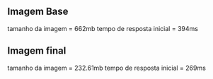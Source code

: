 ## Imagem Base
tamanho da imagem = 662mb
tempo de resposta inicial = 394ms

## Imagem final
tamanho da imagem = 232.61mb
tempo de resposta inicial = 269ms
